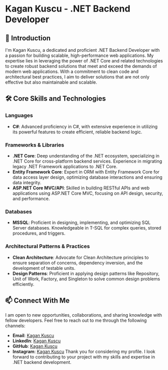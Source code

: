 # Kagan Kuscu - .NET Backend Developer

## 👋 Introduction

I'm Kagan Kuscu, a dedicated and proficient .NET Backend Developer with a passion for building scalable, high-performance web applications. My expertise lies in leveraging the power of .NET Core and related technologies to create robust backend solutions that meet and exceed the demands of modern web applications. With a commitment to clean code and architectural best practices, I aim to deliver solutions that are not only effective but also maintainable and scalable.

## 🛠️ Core Skills and Technologies

### Languages
- **C#**: Advanced proficiency in C#, with extensive experience in utilizing its powerful features to create efficient, reliable backend logic.

### Frameworks & Libraries
- **.NET Core**: Deep understanding of the .NET ecosystem, specializing in .NET Core for cross-platform backend services. Experience in migrating legacy .NET Framework applications to .NET Core.
- **Entity Framework Core**: Expert in ORM with Entity Framework Core for data access layer design, optimizing database interactions and ensuring data integrity.
- **ASP.NET Core MVC/API**: Skilled in building RESTful APIs and web applications using ASP.NET Core MVC, focusing on API design, security, and performance.

### Databases
- **MSSQL**: Proficient in designing, implementing, and optimizing SQL Server databases. Knowledgeable in T-SQL for complex queries, stored procedures, and triggers.

### Architectural Patterns & Practices
- **Clean Architecture**: Advocate for Clean Architecture principles to ensure separation of concerns, dependency inversion, and the development of testable units.
- **Design Patterns**: Proficient in applying design patterns like Repository, Unit of Work, Factory, and Singleton to solve common design problems efficiently.

## 📫 Connect With Me

I am open to new opportunities, collaborations, and sharing knowledge with fellow developers. Feel free to reach out to me through the following channels:

- **Email**: [Kagan Kuscu](kuscukagan@gmail.com)
- **LinkedIn**: [Kagan Kuscu](https://www.linkedin.com/in/kagan-kuscu/)
- **GitHub**: [Kagan Kuscu](https://github.com/kagankuscu)
- **Instagram**: [Kagan Kuscu](https://www.instagram.com/kagan_kuscu/)
Thank you for considering my profile. I look forward to contributing to your project with my skills and expertise in .NET backend development.
